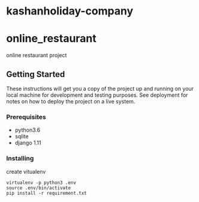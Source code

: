 # kashanholiday-company


# online_restaurant 
online  restaurant project



## Getting Started
These instructions will get you a copy of the project up and running on your local machine for development and testing purposes. See deployment for notes on how to deploy the project on a live system.

### Prerequisites
- python3.6
- sqlite 
- django 1.11

### Installing

create vitualenv

```
virtualenv -p python3 .env
source .env/bin/activate
pip install -r requirement.txt
```


